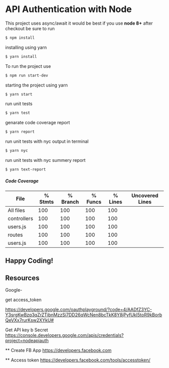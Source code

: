 # API Authentication with Node 

This project uses async/await it would be best if you use **node 8+**
after checkout be sure to run

```bash
$ npm install
```
installing using yarn
```bash
$ yarn install
```
To run the project use
```bash
$ npm run start-dev
```
starting the project using yarn
```bash
$ yarn start
```

run unit tests
```bash
$ yarn test
```

genarate code coverage report
```bash
$ yarn report
```

run unit tests with nyc output in terminal
```bash
$ yarn nyc
```

run unit tests with nyc summery report
```bash
$ yarn text-report
```

##### Code Coverage

|File         |  % Stmts | % Branch |  % Funcs |  % Lines |Uncovered Lines |
|-------------|----------|----------|----------|----------|----------------|
|All files    |      100 |      100 |      100 |      100 |                |
| controllers |      100 |      100 |      100 |      100 |                |
|  users.js   |      100 |      100 |      100 |      100 |                |
| routes      |      100 |      100 |      100 |      100 |                |
|  users.js   |      100 |      100 |      100 |      100 |                |

## Happy Coding!


## Resources

Google-

get access_token

https://developers.google.com/oauthplayground/?code=4/AADfZ3YC-Y3srgKwBzq3qZrZTibnMzzSi7DD26qWcNen8bcTkK8Y8jPyfUkI5toR9kBorbQeVXx7rurKsw2XYkU#

Get API key b Secret
https://console.developers.google.com/apis/credentials?project=nodeapiauth

** Create FB App
https://developers.facebook.com

** Access token
https://developers.facebook.com/tools/accesstoken/